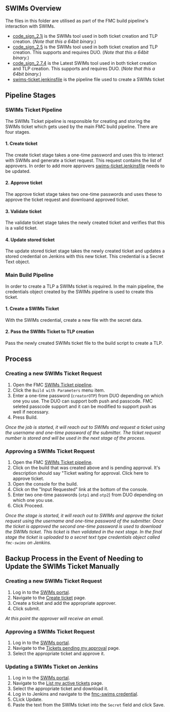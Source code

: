 ## SWIMs Overview
The files in this folder are utilised as part of the FMC build pipeline's interaction with SWIMs.

* [code_sign_2.1j](code_sign_2.1j) is the SWIMs tool used in both ticket creation and TLP creation. (_Note that this a 64bit binary._)
* [code_sign_2.5](code_sign_2.5) is the SWIMs tool used in both ticket creation and TLP creation. This supports and requires DUO. (_Note that this a 64bit binary._)
* [code_sign_2.7.4](code_sign_2.7.4) is the Latest SWIMs tool used in both ticket creation and TLP creation. This supports and requires DUO. (_Note that this a 64bit binary._)
* [swims-ticket.jenkinsfile](swims-ticket.jenkinsfile) is the pipeline file used to create a SWIMs ticket

## Pipeline Stages
### SWIMs Ticket Pipeline
The SWIMs Ticket pipeline is responsible for creating and storing the SWIMs ticket which gets used by the main FMC build pipeline. There are four stages.

#### 1. Create ticket
The create ticket stage takes a one-time password and uses this to interact with SWIMs and generate a ticket request. This request contains the list of approvers. In order to add more approvers [swims-ticket.jenkinsfile](swims-ticket.jenkinsfile) needs to be updated.

#### 2. Approve ticket
The approve ticket stage takes two one-time passwords and uses these to approve the ticket request and downloand approved ticket.

#### 3. Validate ticket
The validate ticket stage takes the newly created ticket and verifies that this is a valid ticket.

#### 4. Update stored ticket
The update stored ticket stage takes the newly created ticket and updates a stored credential on Jenkins with this new ticket. This credential is a Secret Text object.

### Main Build Pipeline
In order to create a TLP a SWIMs ticket is required. In the main pipeline, the credentials object created by the SWIMs pipeline is used to create this ticket.

#### 1. Create a SWIMs Ticket
With the SWIMs credential, create a new file with the secret data.

#### 2. Pass the SWIMs Ticket to TLP creation
Pass the newly created SWIMs ticket file to the build script to create a TLP.

## Process
### Creating a new SWIMs Ticket Request
1. Open the FMC [SWIMs Ticket pipeline](https://sqbu-jenkins.wbx2.com/service07/job/team/job/management-connector/job/swims/job/swims-ticket/).
2. Click the ```Build with Parameters``` menu item.
3. Enter a one-time password (```creatorOTP```) from DUO depending on which one you use. The DUO can support both push and passcode. FMC seleted passcode support and it can be modified to support push as well if necessary.
4. Press Build.

_Once the job is started, it will reach out to SWIMs and request a ticket using the username and one-time password of the submitter. The ticket request number is stored and will be used in the next stage of the process._

### Approving a SWIMs Ticket Request
1. Open the FMC [SWIMs Ticket pipeline](https://sqbu-jenkins.wbx2.com/service07/job/team/job/management-connector/job/swims/job/swims-ticket/).
2. Click on the build that was created above and is pending approval. It's description should say "Ticket waiting for approval. Click here to approve ticket.
3. Open the console for the build.
4. Click on the "Input Requested" link at the bottom of the console.
5. Enter two one-time passwords (```otp1``` and ```otp2```) from DUO depending on which one you use.
6. Click Proceed.

_Once the stage is started, it will reach out to SWIMs and approve the ticket request using the username and one-time password of the submitter. Once the ticket is approved the second one-time password is used to download the SWIMs ticket. This ticket is then validated in the next stage. In the final stage the ticket is uploaded to a secret text type credentials object called ```fmc-swims``` on Jenkins._

## Backup Process in the Event of Needing to Update the SWIMs Ticket Manually
### Creating a new SWIMs Ticket Request
1. Log in to the [SWIMs portal](https://swims.cisco.com/swims/).
2. Navigate to the [Create ticket](https://swims.cisco.com/swims/ticket/create) page.
3. Create a ticket and add the appropriate approver.
4. Click submit.

_At this point the approver will receive an email._

### Approving a SWIMs Ticket Request
1. Log in to the [SWIMs portal](https://swims.cisco.com/swims/).
2. Navigate to the [Tickets pending my approval](https://swims.cisco.com/swims/ticket/list/pending) page.
3. Select the appropriate ticket and approve it.

### Updating a SWIMs Ticket on Jenkins
1. Log in to the [SWIMs portal](https://swims.cisco.com/swims/).
2. Navigate to the [List my active tickets](https://swims.cisco.com/swims/ticket/list/active) page.
3. Select the appropriate ticket and download it.
4. Log in to Jenkins and navigate to the [fmc-swims credential](https://sqbu-jenkins.wbx2.com/service07/job/team/job/management-connector/job/pipeline/credentials/store/folder/domain/_/credential/fmc-swims/).
5. CLick Update.
6. Paste the text from the SWIMs ticket into the ```Secret``` field and click Save.
